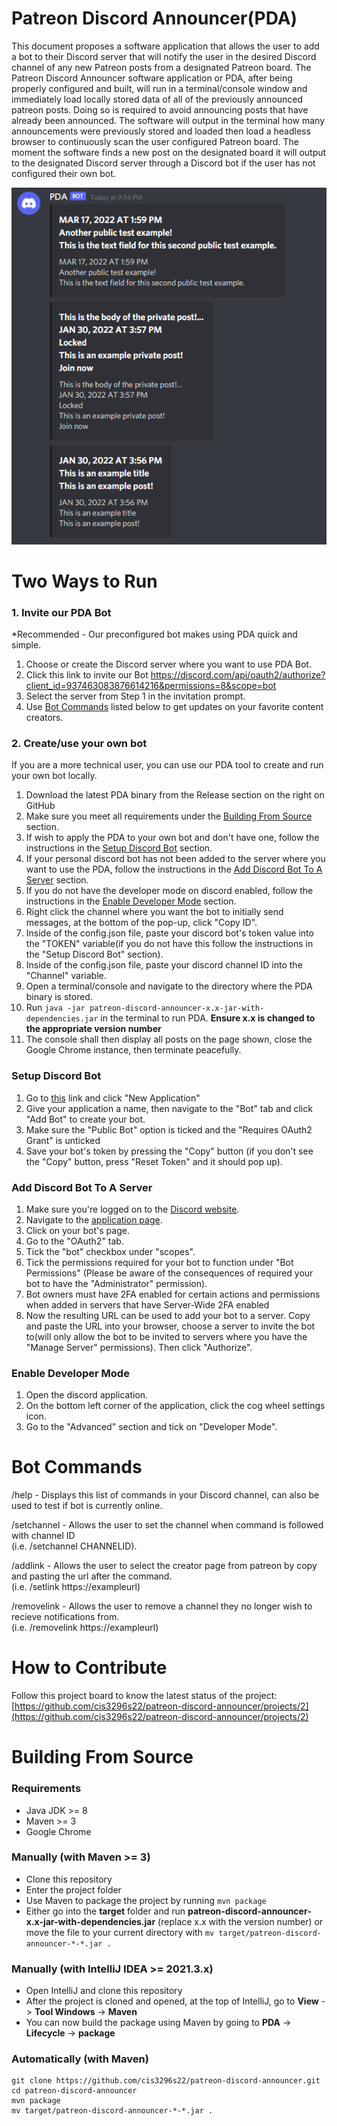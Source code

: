# Patreon Discord Announcer(PDA)
This document proposes a software application that allows the user to add a bot to their Discord server that will notify the user in the desired Discord channel of any new Patreon posts from a designated Patreon board. The Patreon Discord Announcer software application or PDA, after being properly configured and built, will run in a terminal/console window and immediately load locally stored data of all of the previously announced patreon posts. Doing so is required to avoid announcing posts that have already been announced. The software will output in the terminal how many announcements were previously stored and loaded then load a headless browser to continuously scan the user configured Patreon board. The moment the software finds a new post on the designated board it will output to the designated Discord server through a Discord bot if the user has not configured their own bot.

![This is a screenshot.](pda_pic.png)
# Two Ways to Run

### 1. Invite our PDA Bot
*Recommended - Our preconfigured bot makes using PDA quick and simple.

1) Choose or create the Discord server where you want to use PDA Bot.
2) Click this link to invite our Bot https://discord.com/api/oauth2/authorize?client_id=937463083876614216&permissions=8&scope=bot
3) Select the server from Step 1 in the invitation prompt.
4) Use [Bot Commands](#bot-commands) listed below to get updates on your favorite content creators.


### 2. Create/use your own bot
If you are a more technical user, you can use our PDA tool to create and run your own bot locally.

1) Download the latest PDA binary from the Release section on the right on GitHub
2) Make sure you meet all requirements under the [Building From Source](#building-from-source) section.
3) If wish to apply the PDA to your own bot and don't have one, follow the instructions in the [Setup Discord Bot](#setup-discord-bot) section.
4) If your personal discord bot has not been added to the server where you want to use the PDA, follow the instructions in the [Add Discord Bot To A Server](#add-discord-bot-to-a-server) section.
5) If you do not have the developer mode on discord enabled, follow the instructions in the [Enable Developer Mode](#enable-developer-mode) section.
6) Right click the channel where you want the bot to initially send messages, at the bottom of the pop-up, click "Copy ID".
7) Inside of the config.json file, paste your discord bot's token value into the "TOKEN" variable(if you do not have this follow the instructions in the "Setup Discord Bot" section).
8) Inside of the config.json file, paste your discord channel ID into the "Channel" variable.
9) Open a terminal/console and navigate to the directory where the PDA binary is stored.
10) Run `java -jar patreon-discord-announcer-x.x-jar-with-dependencies.jar` in the terminal to run PDA.  **Ensure x.x is changed to the appropriate version number**
11) The console shall then display all posts on the page shown, close the Google Chrome instance, then terminate peacefully.

### Setup Discord Bot
1) Go to [this](https://discord.com/developers/applications) link and click "New Application"
2) Give your application a name, then navigate to the "Bot" tab and click "Add Bot" to create your bot.
3) Make sure the "Public Bot" option is ticked and the "Requires OAuth2 Grant" is unticked
4) Save your bot's token by pressing the "Copy" button (if you don't see the "Copy" button, press "Reset Token" and it should pop up).

### Add Discord Bot To A Server
1) Make sure you're logged on to the [Discord website](https://discord.com/).
2) Navigate to the [application page](https://discord.com/developers/applications).
3) Click on your bot's page.
4) Go to the "OAuth2" tab.
5) Tick the "bot" checkbox under "scopes".
6) Tick the permissions required for your bot to function under "Bot Permissions" (Please be aware of the consequences of required your bot to have the "Administrator" permission).
7) Bot owners must have 2FA enabled for certain actions and permissions when added in servers that have Server-Wide 2FA enabled
8) Now the resulting URL can be used to add your bot to a server. Copy and paste the URL into your browser, choose a server to invite the bot to(will only allow the bot to be invited to servers where you have the "Manage Server" permissions). Then click "Authorize".

### Enable Developer Mode
1) Open the discord application.
2) On the bottom left corner of the application, click the cog wheel settings icon.
3) Go to the "Advanced" section and tick on "Developer Mode".


# Bot Commands
/help - Displays this list of commands in your Discord channel, can also be used to test if bot is currently online.  
  
/setchannel - Allows the user to set the channel when command is followed with channel ID  
   (i.e. /setchannel CHANNELID).  
     
/addlink - Allows the user to select the creator page from patreon by copy and pasting the url after the command.  
  (i.e. /setlink https:​//exampleurl)  
    
/removelink - Allows the user to remove a channel they no longer wish to recieve notifications from.  
  (i.e. /removelink https:​//exampleurl)
  
# How to Contribute
Follow this project board to know the latest status of the project: [https://github.com/cis3296s22/patreon-discord-announcer/projects/2](https://github.com/cis3296s22/patreon-discord-announcer/projects/2)

# Building From Source
### Requirements
- Java JDK >= 8
- Maven >= 3
- Google Chrome

### Manually (with Maven >= 3)
- Clone this repository
- Enter the project folder
- Use Maven to package the project by running `mvn package`
- Either go into the **target** folder and run **patreon-discord-announcer-x.x-jar-with-dependencies.jar** (replace x.x with the version number) or move the file to your current directory with `mv target/patreon-discord-announcer-*-*.jar .`

### Manually (with IntelliJ IDEA >= 2021.3.x)
- Open IntelliJ and clone this repository
- After the project is cloned and opened, at the top of IntelliJ, go to **View** -> **Tool Windows** -> **Maven**
- You can now build the package using Maven by going to **PDA** -> **Lifecycle** -> **package**

### Automatically (with Maven)
```
git clone https://github.com/cis3296s22/patreon-discord-announcer.git
cd patreon-discord-announcer
mvn package
mv target/patreon-discord-announcer-*-*.jar .
```
